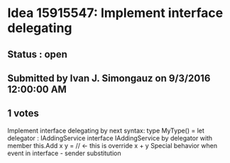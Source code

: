 # Idea 15915547: Implement interface delegating #

## Status : open

## Submitted by Ivan J. Simongauz on 9/3/2016 12:00:00 AM

## 1 votes

Implement interface delegating by next syntax:
type MyType() =
let delegator : IAddingService
interface IAddingService by delegator with
member this.Add x y = // <- this is override
x + y
Special behavior when event in interface - sender substitution

